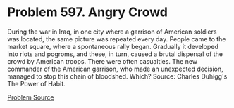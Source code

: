 # Problem 597. Angry Crowd

During the war in Iraq, in one city where a garrison of American soldiers was located, the same picture was repeated every day. People came to the market square, where a spontaneous rally began. Gradually it developed into riots and pogroms, and these, in turn, caused a brutal dispersal of the crowd by American troops. There were often casualties. The new commander of the American garrison, who made an unexpected decision, managed to stop this chain of bloodshed. Which? Source: Charles Duhigg's The Power of Habit.

[Problem Source](https://www.trizland.ru/tasks/5249/)